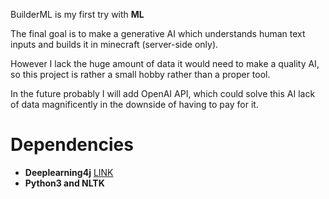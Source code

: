 BuilderML is my first try with <b>ML</b>

The final goal is to make a generative AI which understands human text inputs
and builds it in minecraft (server-side only).

However I lack the huge amount of data it would need to make a quality AI, so this
project is rather a small hobby rather than a proper tool.

In the future probably I will add OpenAI API, which could solve this AI lack of data magnificently in the
downside of having to pay for it.

# Dependencies
- **Deeplearning4j** [LINK](https://deeplearning4j.konduit.ai/)
- **Python3 and NLTK**
